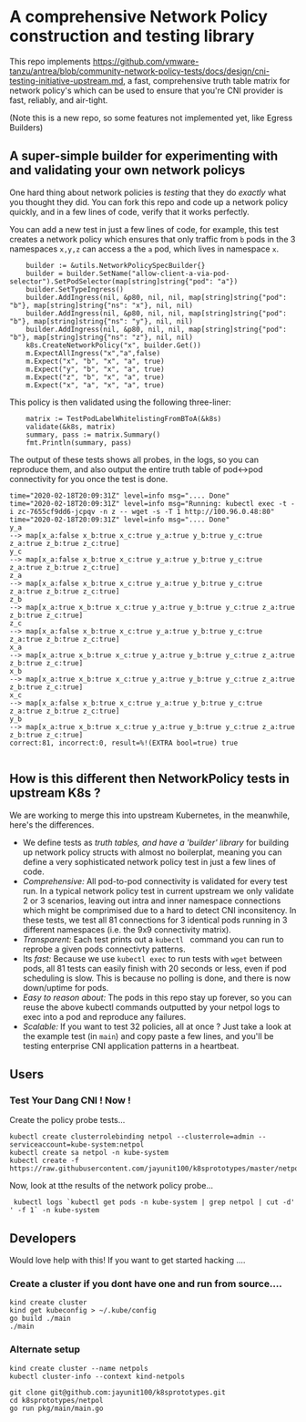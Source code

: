 # A comprehensive Network Policy construction and testing library

This repo implements https://github.com/vmware-tanzu/antrea/blob/community-network-policy-tests/docs/design/cni-testing-initiative-upstream.md, a fast, comprehensive truth table matrix for network policy's which can be used to ensure that you're CNI provider is fast, reliably, and air-tight.

(Note this is a new repo, so some features not implemented yet, like Egress Builders)

## A super-simple builder for experimenting with and validating your own network policys

One hard thing about network policies is *testing* that they do *exactly* what you thought they did.  You can fork this repo and code up a network policy quickly, and in a few lines of code, verify that it works perfectly.

You can add a new test in just a few lines of code, for example, this test creates a network policy which ensures that 
only traffic from `b` pods in the 3 namespaces `x,y,z` can access a the `a` pod, which lives in namespace `x`.

```
	builder := &utils.NetworkPolicySpecBuilder{}
	builder = builder.SetName("allow-client-a-via-pod-selector").SetPodSelector(map[string]string{"pod": "a"})
	builder.SetTypeIngress()
	builder.AddIngress(nil, &p80, nil, nil, map[string]string{"pod": "b"}, map[string]string{"ns": "x"}, nil, nil)
	builder.AddIngress(nil, &p80, nil, nil, map[string]string{"pod": "b"}, map[string]string{"ns": "y"}, nil, nil)
	builder.AddIngress(nil, &p80, nil, nil, map[string]string{"pod": "b"}, map[string]string{"ns": "z"}, nil, nil)
	k8s.CreateNetworkPolicy("x", builder.Get())
	m.ExpectAllIngress("x","a",false)
	m.Expect("x", "b", "x", "a", true)
	m.Expect("y", "b", "x", "a", true)
	m.Expect("z", "b", "x", "a", true)
	m.Expect("x", "a", "x", "a", true)
```
This policy is then validated using the following three-liner:

```
	matrix := TestPodLabelWhitelistingFromBToA(&k8s)
	validate(&k8s, matrix)
	summary, pass := matrix.Summary()
	fmt.Println(summary, pass)
```

The output of these tests shows all probes, in the logs, so you can reproduce them, and also output the entire truth table of pod<->pod connectivity for you once the test is done. 

```
time="2020-02-18T20:09:31Z" level=info msg=".... Done"
time="2020-02-18T20:09:31Z" level=info msg="Running: kubectl exec -t -i zc-7655cf9dd6-jcpqv -n z -- wget -s -T 1 http://100.96.0.48:80"
time="2020-02-18T20:09:31Z" level=info msg=".... Done"
y_a
--> map[x_a:false x_b:true x_c:true y_a:true y_b:true y_c:true z_a:true z_b:true z_c:true]
y_c
--> map[x_a:false x_b:true x_c:true y_a:true y_b:true y_c:true z_a:true z_b:true z_c:true]
z_a
--> map[x_a:false x_b:true x_c:true y_a:true y_b:true y_c:true z_a:true z_b:true z_c:true]
z_b
--> map[x_a:true x_b:true x_c:true y_a:true y_b:true y_c:true z_a:true z_b:true z_c:true]
z_c
--> map[x_a:false x_b:true x_c:true y_a:true y_b:true y_c:true z_a:true z_b:true z_c:true]
x_a
--> map[x_a:true x_b:true x_c:true y_a:true y_b:true y_c:true z_a:true z_b:true z_c:true]
x_b
--> map[x_a:true x_b:true x_c:true y_a:true y_b:true y_c:true z_a:true z_b:true z_c:true]
x_c
--> map[x_a:false x_b:true x_c:true y_a:true y_b:true y_c:true z_a:true z_b:true z_c:true]
y_b
--> map[x_a:true x_b:true x_c:true y_a:true y_b:true y_c:true z_a:true z_b:true z_c:true]
correct:81, incorrect:0, result=%!(EXTRA bool=true) true


```

## How is this different then NetworkPolicy tests in upstream K8s ?

We are working to merge this into upstream Kubernetes, in the meanwhile, here's the differences.

- We define tests as *truth tables, and have a 'builder' library* for building up network policy structs with almost no boilerplat, meaning you can define a very sophisticated network policy test in just a few lines of code.
- *Comprehensive:* All pod-to-pod connectivity is validated for every test run.  In a typical network policy test in current upstream we only validate 2 or 3 scenarios, leaving out intra and inner namespace connections which might be comprimised due to a hard to detect CNI inconsitency.  In these tests, we test all 81 connections for 3 identical pods running in 3 different namespaces (i.e. the 9x9 connectivity matrix).
- *Transparent:* Each test prints out a `kubectl ` command you can run to reprobe a given pods connectivty patterns.
- Its *fast:* Because we use `kubectl exec` to run tests with `wget` between pods, all 81 tests can easily finish with 20 seconds or less, even if pod scheduling is slow.  This is because no polling is done, and there is now down/uptime for pods.
- *Easy to reason about:* The pods in this repo stay up forever, so you can reuse the above kubectl commands outputted by your netpol logs to exec into a pod and reproduce any failures.
- *Scalable:* If you want to test 32 policies, all at once ? Just take a look at the example test (in `main`) and copy paste a few lines, and you'll be testing enterprise CNI application patterns in a heartbeat.

## Users

### Test Your Dang CNI !  Now !

Create the policy probe tests... 

```
kubectl create clusterrolebinding netpol --clusterrole=admin --serviceaccount=kube-system:netpol
kubectl create sa netpol -n kube-system
kubectl create -f https://raw.githubusercontent.com/jayunit100/k8sprototypes/master/netpol/install.yml
```

Now, look at tthe results of the network policy probe... 

```
 kubectl logs `kubectl get pods -n kube-system | grep netpol | cut -d' ' -f 1` -n kube-system  
```
 
## Developers

Would love help with this!  If you want to get started hacking .... 
 
### Create a cluster if you dont have one  and run from source....
```
kind create cluster
kind get kubeconfig > ~/.kube/config
go build ./main
./main
```

### Alternate setup

```
kind create cluster --name netpols
kubectl cluster-info --context kind-netpols

git clone git@github.com:jayunit100/k8sprototypes.git 
cd k8sprototypes/netpol
go run pkg/main/main.go
```
